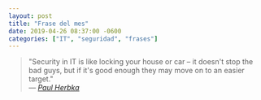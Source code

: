 ```yaml
---
layout: post
title: "Frase del mes"
date: 2019-04-26 08:37:00 -0600
categories: ["IT", "seguridad", "frases"]
---
```


>"Security in IT is like locking your house or car – it doesn't stop the bad guys,  but if it's good enough they may move on to an easier target."  
> &mdash; <cite>[Paul Herbka][1]</cite>

[1]:https://twitter.com/pherbka
